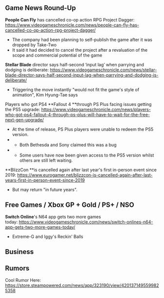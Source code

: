 ## Game News Round-Up
**People Can Fly** has cancelled co-op action RPG Project Dagger: https://www.videogameschronicle.com/news/people-can-fly-has-cancelled-co-op-action-rpg-project-dagger/
- The company had been planning to self-publish the game after it was dropped by Take-Two
- It said it had decided to cancel the project after a revaluation of the scope and commercial potential of the game
 
**Stellar Blade** director says half-second ‘input lag’ when parrying and dodging is deliberate: https://www.videogameschronicle.com/news/stellar-blade-director-says-half-second-input-lag-when-parrying-and-dodging-is-deliberate/
- Triggering the move instantly "would not fit the game's style of animation", Kim Hyung-Tae says

Players who got PS4 **Fallout 4 **through PS Plus facing issues getting the PS5 upgrade: https://www.videogameschronicle.com/news/players-who-got-ps4-fallout-4-through-ps-plus-will-have-to-wait-for-the-free-next-gen-upgrade/
- At the time of release, PS Plus players were unable to redeem the PS5 version.
- - Both Bethesda and Sony claimed this was a bug
- - Some users have now been given access to the PS5 version whilst others are still left waiting.

**BlizzCon **is cancelled again after last year's first in-person event since 2019: https://www.eurogamer.net/blizzcon-is-cancelled-again-after-last-years-first-in-person-event-since-2019
- But may return "in future years".

## Free Games / Xbox GP + Gold / PS+ / NSO

**Switch Online**'s N64 app gets two more games today: <https://www.videogameschronicle.com/news/switch-onlines-n64-app-gets-two-more-games-today/>
-   Extreme-G and Iggy's Reckin' Balls

## Business

## Rumors
Cool Rumor Here: https://store.steampowered.com/news/app/323190/view/4201371495599825358